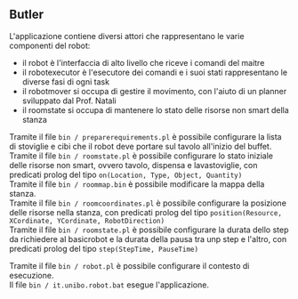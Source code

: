 ## Butler
L'applicazione contiene diversi attori che rappresentano le varie componenti del robot:
* il robot è l'interfaccia di alto livello che riceve i comandi del maitre
* il robotexecutor è l'esecutore dei comandi e i suoi stati rappresentano le diverse fasi di ogni task
* il robotmover si occupa di gestire il movimento, con l'aiuto di un planner sviluppato dal Prof. Natali
* il roomstate si occupa di mantenere lo stato delle risorse non smart della stanza

Tramite il file `bin / preparerequirements.pl` è possibile configurare la lista di stoviglie e cibi che il robot deve portare sul tavolo all'inizio del buffet.\
Tramite il file `bin / roomstate.pl` è possibile configurare lo stato iniziale delle risorse non smart, ovvero tavolo, dispensa e lavastoviglie, con predicati prolog del tipo `on(Location, Type, Object, Quantity)`\
Tramite il file `bin / roommap.bin` è possibile modificare la mappa della stanza.\
Tramite il file `bin / roomcoordinates.pl` è possibile configurare la posizione delle risorse nella stanza, con predicati prolog del tipo `position(Resource, XCordinate, YCordinate, RobotDirection)`\
Tramite il file `bin / roomstate.pl` è possibile configurare la durata dello step da richiedere al basicrobot e la durata della pausa tra unp step e l'altro, con predicati prolog del tipo `step(StepTime, PauseTime)`

Tramite il file `bin / robot.pl` è possibile configurare il contesto di esecuzione.\
Il file `bin / it.unibo.robot.bat` esegue l'applicazione.
